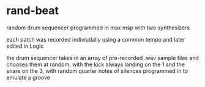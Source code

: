 # rand-beat
random drum sequencer programmed in max msp with two synthesizers 

each patch was recorded indiviudally using a common tempo and later edited in Logic

the drum sequencer takes in an array of pre-recorded .wav sample files and chooses them at random,
with the kick always landing on the 1 and the snare on the 3,  with random quarter notes of silences programmed in
to emulate a groove
